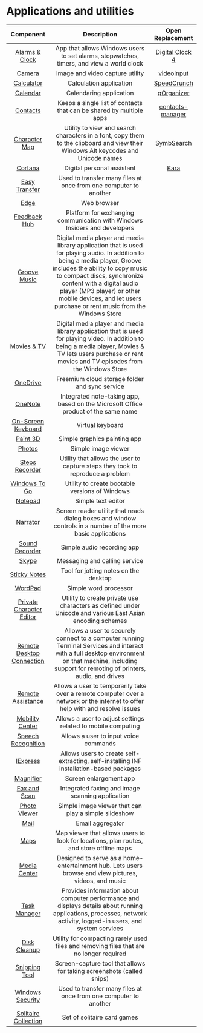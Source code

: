 # Applications and utilities

|Component|Description|Open Replacement|
|:-:|:-:|:-:|
|[Alarms & Clock](https://en.wikipedia.org/wiki/Windows_Alarms_%26_Clock)|App that allows Windows users to set alarms, stopwatches, timers, and view a world clock|[Digital Clock 4](https://sourceforge.net/projects/digitalclock4/)|
|[Camera](https://en.wikipedia.org/wiki/Windows_Camera)|Image and video capture utility|[videoInput](http://www.muonics.net/school/spring05/videoInput/)|
|[Calculator](https://en.wikipedia.org/wiki/Windows_Calculator)|Calculation application|[SpeedCrunch](https://speedcrunch.org/)|
|[Calendar](https://en.wikipedia.org/wiki/Calendar_(Windows))|Calendaring application|[qOrganizer](http://qorganizer.sourceforge.net/)|
|[Contacts]()|Keeps a single list of contacts that can be shared by multiple apps|[contacts-manager](https://github.com/ArcTLK/contacts-manager)|
|[Character Map]()|Utility to view and search characters in a font, copy them to the clipboard and view their Windows Alt keycodes and Unicode names|[SymbSearch](https://leun4m.github.io/symbsearch/)|
|[Cortana]()|Digital personal assistant|[Kara](https://github.com/emileclarkb/Kara)|
|[Easy Transfer]()|Used to transfer many files at once from one computer to another||
|[Edge]()|Web browser||
|[Feedback Hub]()|Platform for exchanging communication with Windows Insiders and developers||
|[Groove Music]()|Digital media player and media library application that is used for playing audio. In addition to being a media player, Groove includes the ability to copy music to compact discs, synchronize content with a digital audio player (MP3 player) or other mobile devices, and let users purchase or rent music from the Windows Store||
|[Movies & TV]()|Digital media player and media library application that is used for playing video. In addition to being a media player, Movies & TV lets users purchase or rent movies and TV episodes from the Windows Store||
|[OneDrive]()|Freemium cloud storage folder and sync service||
|[OneNote]()|Integrated note-taking app, based on the Microsoft Office product of the same name||
|[On-Screen Keyboard]()|Virtual keyboard||
|[Paint 3D]()|Simple graphics painting app||
|[Photos]()|Simple image viewer||
|[Steps Recorder]()|Utility that allows the user to capture steps they took to reproduce a problem||
|[Windows To Go]()|Utility to create bootable versions of Windows||
|[Notepad]()|Simple text editor||
|[Narrator]()|Screen reader utility that reads dialog boxes and window controls in a number of the more basic applications||
|[Sound Recorder]()|Simple audio recording app||
|[Skype]()|Messaging and calling service||
|[Sticky Notes]()|Tool for jotting notes on the desktop||
|[WordPad]()|Simple word processor||
|[Private Character Editor]()|Utility to create private use characters as defined under Unicode and various East Asian encoding schemes||
|[Remote Desktop Connection]()|Allows a user to securely connect to a computer running Terminal Services and interact with a full desktop environment on that machine, including support for remoting of printers, audio, and drives||
|[Remote Assistance]()|Allows a user to temporarily take over a remote computer over a network or the internet to offer help with and resolve issues||
|[Mobility Center]()|Allows a user to adjust settings related to mobile computing||
|[Speech Recognition]()|Allows a user to input voice commands||
|[IExpress]()|Allows users to create self-extracting, self-installing INF installation-based packages||
|[Magnifier]()|Screen enlargement app||
|[Fax and Scan]()|Integrated faxing and image scanning application||
|[Photo Viewer]()|Simple image viewer that can play a simple slideshow||
|[Mail]()|Email aggregator||
|[Maps]()|Map viewer that allows users to look for locations, plan routes, and store offline maps||
|[Media Center]()|Designed to serve as a home-entertainment hub. Lets users browse and view pictures, videos, and music||
|[Task Manager]()|Provides information about computer performance and displays details about running applications, processes, network activity, logged-in users, and system services||
|[Disk Cleanup]()|Utility for compacting rarely used files and removing files that are no longer required||
|[Snipping Tool]()|Screen-capture tool that allows for taking screenshots (called snips)||
|[Windows Security]()|Used to transfer many files at once from one computer to another||
|[Solitaire Collection]()|Set of solitaire card games||
